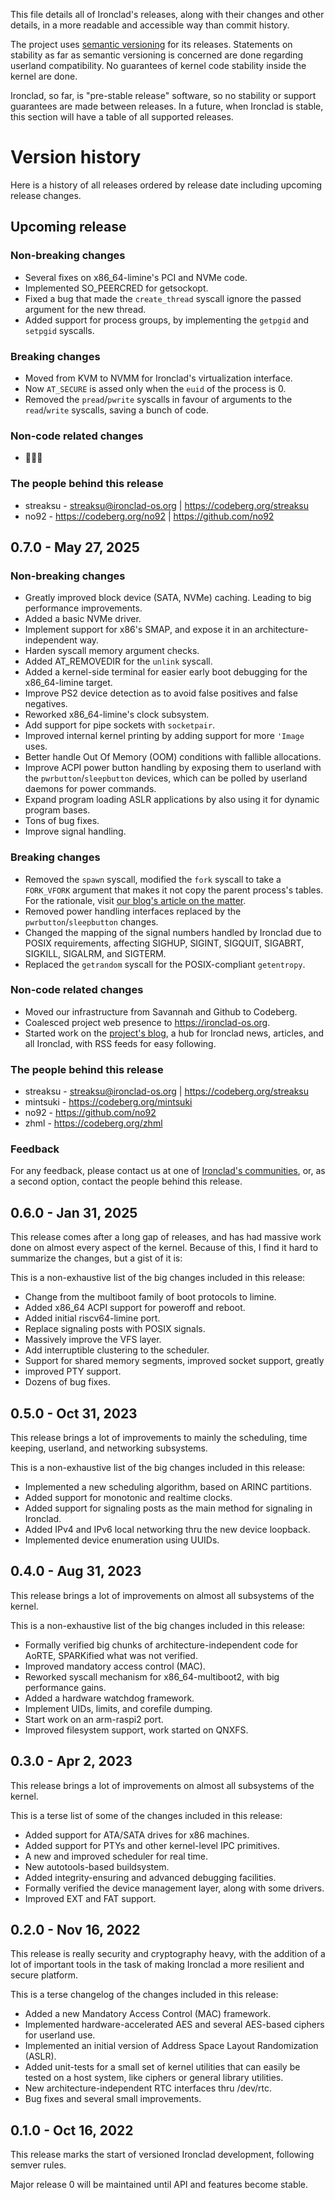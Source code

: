 This file details all of Ironclad's releases, along with their changes and
other details, in a more readable and accessible way than commit history.

The project uses [semantic versioning](https://semver.org/) for its releases.
Statements on stability as far as semantic versioning is concerned are done
regarding userland compatibility. No guarantees of kernel code stability inside
the kernel are done.

Ironclad, so far, is "pre-stable release" software, so no stability or
support guarantees are made between releases. In a future, when Ironclad is
stable, this section will have a table of all supported releases.

# Version history

Here is a history of all releases ordered by release date including upcoming
release changes.

## Upcoming release

### Non-breaking changes

- Several fixes on x86_64-limine's PCI and NVMe code.
- Implemented SO_PEERCRED for getsockopt.
- Fixed a bug that made the `create_thread` syscall ignore the passed
  argument for the new thread.
- Added support for process groups, by implementing the `getpgid` and `setpgid`
  syscalls.

### Breaking changes

- Moved from KVM to NVMM for Ironclad's virtualization interface.
- Now `AT_SECURE` is assed only when the `euid` of the process is 0.
- Removed the `pread`/`pwrite` syscalls in favour of arguments to the
  `read`/`write` syscalls, saving a bunch of code.

### Non-code related changes

- 🦗🦗🦗

### The people behind this release

- streaksu - <streaksu@ironclad-os.org> | https://codeberg.org/streaksu
- no92 - https://codeberg.org/no92 | https://github.com/no92

## 0.7.0 - May 27, 2025

### Non-breaking changes

- Greatly improved block device (SATA, NVMe) caching. Leading to big
  performance improvements.
- Added a basic NVMe driver.
- Implement support for x86's SMAP, and expose it in an architecture-independent way.
- Harden syscall memory argument checks.
- Added AT_REMOVEDIR for the `unlink` syscall.
- Added a kernel-side terminal for easier early boot debugging for the
  x86_64-limine target.
- Improve PS2 device detection as to avoid false positives and false negatives.
- Reworked x86_64-limine's clock subsystem.
- Add support for pipe sockets with `socketpair`.
- Improved internal kernel printing by adding support for more `'Image` uses.
- Better handle Out Of Memory (OOM) conditions with fallible allocations.
- Improve ACPI power button handling by exposing them to userland with the
  `pwrbutton`/`sleepbutton` devices, which can be polled by userland daemons
  for power commands.
- Expand program loading ASLR applications by also using it for dynamic
  program bases.
- Tons of bug fixes.
- Improve signal handling.

### Breaking changes

- Removed the `spawn` syscall, modified the `fork` syscall to take a
  `FORK_VFORK` argument that makes it not copy the parent process's tables. For
  the rationale, visit [our blog's article on the matter](https://blog.ironclad-os.org/modernizing-process-initialization-in-ironclad/).
- Removed power handling interfaces replaced by the `pwrbutton`/`sleepbutton`
  changes.
- Changed the mapping of the signal numbers handled by Ironclad due to POSIX
  requirements, affecting SIGHUP, SIGINT, SIGQUIT, SIGABRT, SIGKILL, SIGALRM,
  and SIGTERM.
- Replaced the `getrandom` syscall for the POSIX-compliant `getentropy`.

### Non-code related changes

- Moved our infrastructure from Savannah and Github to Codeberg.
- Coalesced project web presence to https://ironclad-os.org.
- Started work on the [project's blog](https://blog.ironclad-os.org), a
  hub for Ironclad news, articles, and all Ironclad, with RSS feeds for easy
  following.

### The people behind this release

- streaksu - <streaksu@ironclad-os.org> | https://codeberg.org/streaksu
- mintsuki - https://codeberg.org/mintsuki
- no92 - https://github.com/no92
- zhml - https://codeberg.org/zhml

### Feedback

For any feedback, please contact us at one of
[Ironclad's communities](https://ironclad-os.org/community.html), or, as a
second option, contact the people behind this release.

## 0.6.0 - Jan 31, 2025

This release comes after a long gap of releases, and has had massive work done
on almost every aspect of the kernel. Because of this, I find it hard to
summarize the changes, but a gist of it is:

This is a non-exhaustive list of the big changes included in this release:

- Change from the multiboot family of boot protocols to limine.
- Added x86_64 ACPI support for poweroff and reboot.
- Added initial riscv64-limine port.
- Replace signaling posts with POSIX signals.
- Massively improve the VFS layer.
- Add interruptible clustering to the scheduler.
- Support for shared memory segments, improved socket support, greatly
- improved PTY support.
- Dozens of bug fixes.

## 0.5.0 - Oct 31, 2023

This release brings a lot of improvements to mainly the scheduling, time
keeping, userland, and networking subsystems.

This is a non-exhaustive list of the big changes included in this release:

- Implemented a new scheduling algorithm, based on ARINC partitions.
- Added support for monotonic and realtime clocks.
- Added support for signaling posts as the main method for signaling in
  Ironclad.
- Added IPv4 and IPv6 local networking thru the new device loopback.
- Implemented device enumeration using UUIDs.

## 0.4.0 - Aug 31, 2023

This release brings a lot of improvements on almost all subsystems of the
kernel.

This is a non-exhaustive list of the big changes included in this release:

- Formally verified big chunks of architecture-independent code for AoRTE,
  SPARKified what was not verified.
- Improved mandatory access control (MAC).
- Reworked syscall mechanism for x86_64-multiboot2, with big performance gains.
- Added a hardware watchdog framework.
- Implement UIDs, limits, and corefile dumping.
- Start work on an arm-raspi2 port.
- Improved filesystem support, work started on QNXFS.

## 0.3.0 - Apr 2, 2023

This release brings a lot of improvements on almost all subsystems of the
kernel.

This is a terse list of some of the changes included in this release:

- Added support for ATA/SATA drives for x86 machines.
- Added support for PTYs and other kernel-level IPC primitives.
- A new and improved scheduler for real time.
- New autotools-based buildsystem.
- Added integrity-ensuring and advanced debugging facilities.
- Formally verified the device management layer, along with some drivers.
- Improved EXT and FAT support.

## 0.2.0 - Nov 16, 2022

This release is really security and cryptography heavy, with the addition of a
lot of important tools in the task of making Ironclad a more resilient and
secure platform.

This is a terse changelog of the changes included in this release:

- Added a new Mandatory Access Control (MAC) framework.
- Implemented hardware-accelerated AES and several AES-based ciphers for
  userland use.
- Implemented an initial version of Address Space Layout Randomization (ASLR).
- Added unit-tests for a small set of kernel utilities that can easily be
  tested on a host system, like ciphers or general library utilities.
- New architecture-independent RTC interfaces thru /dev/rtc.
- Bug fixes and several small improvements.

## 0.1.0 - Oct 16, 2022

This release marks the start of versioned Ironclad development, following
semver rules.

Major release 0 will be maintained until API and features become stable.
